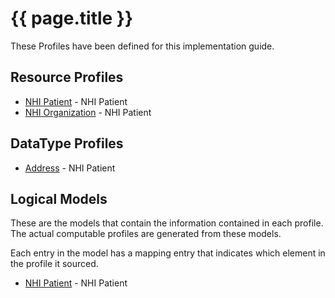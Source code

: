 # {{ page.title }}

These Profiles have been defined for this implementation guide.

## Resource Profiles

* [NHI Patient](StructureDefinition-nhipatient.html) - NHI Patient
* [NHI Organization](StructureDefinition-nhiOrganization.html) - NHI Patient

## DataType Profiles

* [Address](StructureDefinition-nhiAddress.html) - NHI Patient



## Logical Models
These are the models that contain the information contained in each profile. The actual computable profiles are generated from these models.

Each entry in the model has a mapping entry that indicates which element in the profile it sourced.

* [NHI Patient](NzNHIPatientDoc.html) - NHI Patient